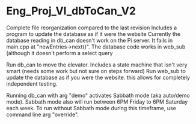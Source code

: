 # Eng_Proj_VI_dbToCan_V2

Complete file reorganization compared to the last revision
Includes a program to update the database as if it were the website
Currently the database reading in db_can doesn't work on the Pi server. It fails in main.cpp at "newEntries->next()". The database code works in web_sub (although it doesn't perform a select query

Run db_can to move the elevator. Includes a state machine that isn't very smart (needs some work but not sure on steps forward)
Run web_sub to update the database as if you were the website. this allows for completely independent testing.

Running db_can with arg "demo" activates Sabbath mode (aka auto/demo mode). Sabbath mode also will run between 6PM Friday to 6PM Saturday each week. To run without Sabbath mode during this timeframe, use command line arg "override".
